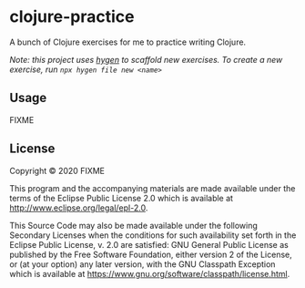 # clojure-practice

A bunch of Clojure exercises for me to practice writing Clojure.

*Note: this project uses [hygen](http://www.hygen.io/) to scaffold new exercises. To create a new exercise, run `npx hygen file new <name>`*


## Usage

FIXME


## License

Copyright © 2020 FIXME

This program and the accompanying materials are made available under the
terms of the Eclipse Public License 2.0 which is available at
http://www.eclipse.org/legal/epl-2.0.

This Source Code may also be made available under the following Secondary
Licenses when the conditions for such availability set forth in the Eclipse
Public License, v. 2.0 are satisfied: GNU General Public License as published by
the Free Software Foundation, either version 2 of the License, or (at your
option) any later version, with the GNU Classpath Exception which is available
at https://www.gnu.org/software/classpath/license.html.
